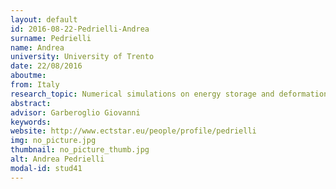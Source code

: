 ```yaml
---
layout: default 
id: 2016-08-22-Pedrielli-Andrea
surname: Pedrielli
name: Andrea
university: University of Trento
date: 22/08/2016
aboutme: 
from: Italy
research_topic: Numerical simulations on energy storage and deformation of “3D” graphene and related materials
abstract: 
advisor: Garberoglio Giovanni
keywords: 
website: http://www.ectstar.eu/people/profile/pedrielli
img: no_picture.jpg
thumbnail: no_picture_thumb.jpg
alt: Andrea Pedrielli
modal-id: stud41
---
```

